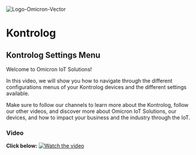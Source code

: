 ![Logo-Omicron-Vector](https://github.com/Omicron-IoT-Solutions/Kontrolog/assets/141452095/6a6bdb70-bfff-41b6-8576-7ef9ffa912dd)

# Kontrolog
## Kontrolog Settings Menu

Welcome to Omicron IoT Solutions!

In this video, we will show you how to navigate through the different configurations menus of your Kontrolog devices and the different settings available.

Make sure to follow our channels to learn more about the Kontrolog, follow our other videos, and discover more about Omicron IoT Solutions, our devices, and how to impact your business and the industry through the IoT.

### Video
**Click below:**
[![Watch the video](https://img.youtube.com/vi/pLju1tv8K3Y/maxresdefault.jpg)](https://youtu.be/pLju1tv8K3Y?si=hhzn6js7CAGQDhtj)
